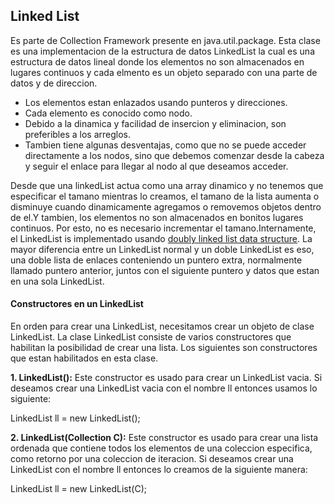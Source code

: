 ## Linked List

Es parte de Collection Framework presente en java.util.package. Esta clase es una implementacion de la estructura de datos LinkedList la cual es una estructura de datos lineal donde los elementos no son almacenados en lugares continuos y cada elmento es un objeto separado con una parte de datos y de direccion. 

- Los elementos estan enlazados usando punteros y direcciones.
- Cada elemento es conocido como nodo. 
- Debido a la dinamica y facilidad de insercion y eliminacion, son preferibles a los arreglos.
- Tambien tiene algunas desventajas, como que no se puede acceder directamente a los nodos, sino que debemos comenzar desde la cabeza y seguir el enlace para llegar al nodo al que deseamos acceder.

Desde que una linkedList actua como una array dinamico y no tenemos que especificar el tamano mientras lo creamos, el tamano de la lista aumenta o disminuye cuando dinamicamente agregamos o removemos objetos dentro de el.Y tambien, los elementos no son almacenados en bonitos lugares continuos. Por esto, no es necesario incrementar el tamano.Internamente, el LinkedList is implementado usando [doubly linked list data structure](https://www.geeksforgeeks.org/doubly-linked-list/). La mayor diferencia entre un LinkedList normal y un doble LinkedList es eso, una doble lista de enlaces conteniendo un puntero extra, normalmente llamado puntero anterior, juntos con el siguiente puntero y datos que estan en una sola LinkedList.

#### Constructores en un LinkedList
En orden para crear una LinkedList, necesitamos crear un objeto de clase LinkedList. La clase LinkedList consiste de varios constructores que habilitan la posibilidad de crear una lista. Los siguientes son constructores que estan habilitados en esta clase. 

**1. LinkedList():** Este constructor es usado para crear un LinkedList vacia. Si deseamos crear una LinkedList vacia con el nombre ll entonces usamos lo siguiente: 

LinkedList ll = new LinkedList();  

**2. LinkedList(Collection C):** Este constructor es usado para crear una lista ordenada que contiene todos los elementos de una coleccion especifica, como retorno por una coleccion de iteracion. Si deseamos crear una LinkedList con el nombre ll entonces lo creamos de la siguiente manera:

LinkedList ll = new LinkedList(C);
